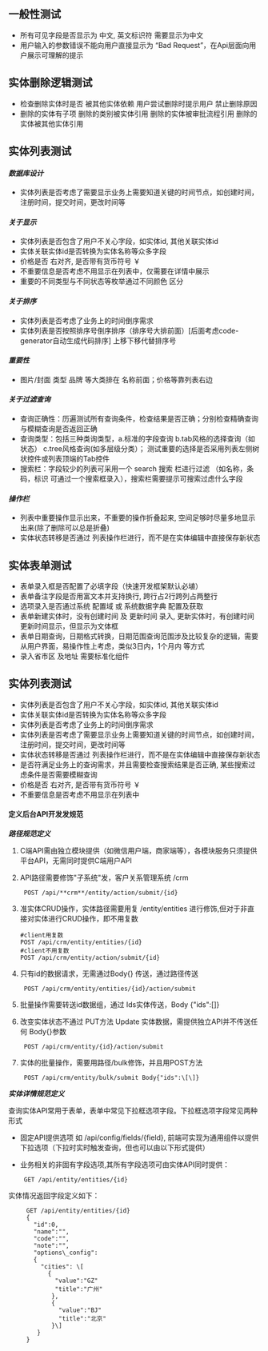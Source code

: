 ## 一般性测试 
- 所有可见字段是否显示为 中文,  英文标识符 需要显示为中文
- 用户输入的参数错误不能向用户直接显示为 “Bad Request”，在Api层面向用户展示可理解的提示

## 实体删除逻辑测试
- 检查删除实体时是否 被其他实体依赖 用户尝试删除时提示用户 禁止删除原因
- 删除的实体有子项  删除的类别被实体引用  删除的实体被审批流程引用  删除的实体被其他实体引用

## 实体列表测试

#### ***数据库设计***
- 实体列表是否考虑了需要显示业务上需要知道关键的时间节点，如创建时间，注册时间，提交时间，更改时间等

#### ***关于显示***
- 实体列表是否包含了用户不关心字段，如实体id, 其他关联实体id
- 实体关联实体id是否转换为实体名称等众多字段
- 价格是否 右对齐, 是否带有货币符号 ￥
- 不重要信息是否考虑不用显示在列表中，仅需要在详情中展示
- 重要的不同类型与不同状态等枚举通过不同颜色 区分

#### ***关于排序***
- 实体列表是否考虑了业务上的时间倒序需求
- 实体列表是否按照排序号倒序排序（排序号大排前面）[后面考虑code-generator自动生成代码排序] 上移下移代替排序号

#### ***重要性***
- 图片/封面 类型 品牌 等大类排在 名称前面；价格等靠列表右边

#### ***关于过滤查询***
- 查询正确性：历遍测试所有查询条件，检查结果是否正确；分别检查精确查询与模糊查询是否返回正确
- 查询类型：包括三种类询类型，a.标准的字段查询  b.tab风格的选择查询（如状态） c.tree风格查询(如多层级分类）； 测试重要的选择是否采用列表左侧树状控件或列表顶端的Tab控件
- 搜索栏：字段较少的列表可采用一个 search 搜索 栏进行过滤 （如名称，条码，标识 可通过一个搜索框录入），搜索栏需要提示可搜索过虑什么字段

#### ***操作栏***
- 列表中重要操作显示出来，不重要的操作折叠起来, 空间足够时尽量多地显示出来(除了删除可以总是折叠)
- 实体状态转移是否通过 列表操作栏进行，而不是在实体编辑中直接保存新状态

## 实体表单测试
- 表单录入框是否配置了必填字段（快速开发框架默认必埴）
- 表单备注字段是否用富文本并支持换行, 跨行占2行跨列占两整行
- 选项录入是否通过系统 配置域 或 系统数据字典 配置及获取
- 表单新建实体时，没有创建时间 及 更新时间 录入, 更新实体时，有创建时间 更新时间显示，但显示为文体框
- 表单日期查询，日期格式转换，日期范围查询范围涉及比较复杂的逻辑，需要从用户界面，易操作性上考虑，类似3日内，1个月内 等方式
- 录入省市区 及地址 需要标准化组件

## 实体列表测试
- 实体列表是否包含了用户不关心字段，如实体id, 其他关联实体id
- 实体关联实体id是否转换为实体名称等众多字段
- 实体列表是否考虑了业务上的时间倒序需求
- 实体列表是否考虑了需要显示业务上需要知道关键的时间节点，如创建时间，注册时间，提交时间，更改时间等
- 实体状态转移是否通过 列表操作栏进行，而不是在实体编辑中直接保存新状态
- 是否符满足业务上的查询需求，并且需要检查搜索结果是否正确, 某些搜索过虑条件是否需要模糊查询
- 价格是否 右对齐, 是否带有货币符号 ￥
- 不重要信息是否考虑不用显示在列表中

#### 定义后台API开发发规范

***路径规范定义***

1.  C端API需由独立模块提供（如微信用户端，商家端等），各模块服务只须提供平台API，无需同时提供C端用户API

2.  API路径需要修饰"子系统"发，客户关系管理系统 /crm

         POST /api/**crm**/entity/action/submit/{id}

3.  准实体CRUD操作，实体路径需要用复 /entity/entities
    进行修饰,但对于非直接对实体进行CRUD操作，即不用复数

        #client用复数
        POST /api/crm/entity/entities/{id}
        #client不用复数
        POST /api/crm/entity/action/submit/{id}

4.  只有id的数据请求，无需通过Body{} 传送，通过路径传送

         POST /api/crm/entity/entities/{id}/action/submit

5.  批量操作需要转送id数据组，通过 Ids实体传送，Body {"ids":\[\]}

6.  改变实体状态不通过 PUT方法 Update
    实体数据，需提供独立API并不传送任何 Body{}参数

         POST /api/crm/entity/{id}/action/submit

7.  实体的批量操作，需要用路径/bulk修饰，并且用POST方法

         POST /api/crm/entity/bulk/submit Body{"ids":\[\]}

***实体详情规范定义***

查询实体API常用于表单，表单中常见下拉框选项字段。下拉框选项字段常见两种形式

-   固定API提供选项 如 /api/config/fields/{field},
    前端可实现为通用组件以提供下拉选项（下拉时实时触发查询，但也可以由以下形式提供）

-   业务相关的非固有字段选项,其所有字段选项可由实体API同时提供：

         GET /api/entity/entities/{id}

实体情况返回字段定义如下：

         GET /api/entity/entities/{id}
         { 
           "id":0,
           "name":"",
           "code":"",
           "note":"",
           "options\_config":
           {
             "cities": \[
               {
                 "value":"GZ"
                 "title":"广州"
                },
                {
                  "value":"BJ"
                  "title":"北京"
                }\]
            }
         }


